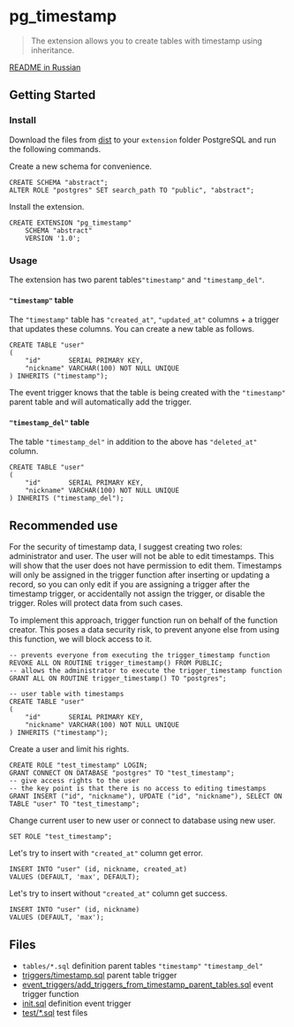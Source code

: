 # pg_timestamp

> The extension allows you to create tables with timestamp using inheritance.

[README in Russian](./README.ru.md)

## Getting Started

### Install

Download the files from [dist](./dist) to your `extension` folder PostgreSQL and run the following
commands.

Create a new schema for convenience.

```postgresql
CREATE SCHEMA "abstract";
ALTER ROLE "postgres" SET search_path TO "public", "abstract";
```

Install the extension.

```postgresql
CREATE EXTENSION "pg_timestamp"
    SCHEMA "abstract"
    VERSION '1.0';
```

### Usage

The extension has two parent tables`"timestamp"` and `"timestamp_del"`.

#### `"timestamp"` table

The `"timestamp"` table has `"created_at"`, `"updated_at"` columns + a trigger that updates these
columns.
You can create a new table as follows.

```postgresql
CREATE TABLE "user"
(
    "id"       SERIAL PRIMARY KEY,
    "nickname" VARCHAR(100) NOT NULL UNIQUE
) INHERITS ("timestamp");
```

The event trigger knows that the table is being created with the `"timestamp"` parent table and will
automatically add the trigger.

#### `"timestamp_del"` table

The table `"timestamp_del"` in addition to the above has `"deleted_at"` column.

```postgresql
CREATE TABLE "user"
(
    "id"       SERIAL PRIMARY KEY,
    "nickname" VARCHAR(100) NOT NULL UNIQUE
) INHERITS ("timestamp_del");
```

## Recommended use

For the security of timestamp data, I suggest creating two roles: administrator and user.
The user will not be able to edit timestamps.
This will show that the user does not have permission to edit them.
Timestamps will only be assigned in the trigger function after inserting or updating a record,
so you can only edit
if you are assigning a trigger after the timestamp trigger,
or accidentally not assign the trigger, or disable the trigger.
Roles will protect data from such cases.

To implement this approach, trigger function run on behalf of the function creator.
This poses a data security risk,
to prevent anyone else from using this function, we will block access to it.

```postgresql
-- prevents everyone from executing the trigger_timestamp function
REVOKE ALL ON ROUTINE trigger_timestamp() FROM PUBLIC;
-- allows the administrator to execute the trigger_timestamp function
GRANT ALL ON ROUTINE trigger_timestamp() TO "postgres";
```

```postgresql
-- user table with timestamps
CREATE TABLE "user"
(
    "id"       SERIAL PRIMARY KEY,
    "nickname" VARCHAR(100) NOT NULL UNIQUE
) INHERITS ("timestamp");
```

Create a user and limit his rights.

```postgresql
CREATE ROLE "test_timestamp" LOGIN;
GRANT CONNECT ON DATABASE "postgres" TO "test_timestamp";
-- give access rights to the user
-- the key point is that there is no access to editing timestamps
GRANT INSERT ("id", "nickname"), UPDATE ("id", "nickname"), SELECT ON TABLE "user" TO "test_timestamp";
```

Change current user to new user or connect to database using new user.

```postgresql
SET ROLE "test_timestamp";
```

Let's try to insert with `"created_at"` column get error.

```postgresql
INSERT INTO "user" (id, nickname, created_at)
VALUES (DEFAULT, 'max', DEFAULT);      
```

Let's try to insert without `"created_at"` column get success.

```postgresql
INSERT INTO "user" (id, nickname)
VALUES (DEFAULT, 'max');
```

## Files

- `tables/*.sql` definition parent tables `"timestamp"` `"timestamp_del"`
- [triggers/timestamp.sql](./triggers/timestamp.sql) parent table trigger
- [event_triggers/add_triggers_from_timestamp_parent_tables.sql](./event_triggers/add_triggers_from_timestamp_parent_tables.sql)
  event trigger function
- [init.sql](./init.sql) definition event trigger
- [test/*.sql](./test) test files
